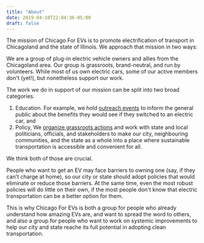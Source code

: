 ```yaml
---
title: "About"
date: 2019-04-10T22:04:36-05:00
draft: false
---
```


The mission of Chicago For EVs is to promote electrification of transport in Chicagoland and the state of Illinois. We approach that mission in two ways:

We are a group of plug-in electric vehicle owners and allies from the Chicagoland area. Our group is grassroots, brand-neutral, 
and run by volunteers. While most of us own electric cars, some of our active members don't (yet!), but nonetheless support our work.

The work we do in support of our mission can be split into two broad categories.

1. Education. For example, we hold [outreach events](/events/) to inform the general public about the benefits they would see 
if they switched to an electric car, and
2. Policy, We [organize grassroots actions](/action/) and work with state and local politicians, officials, and stakeholders to make our city, neighbouring communities, and the state as a whole into a place where sustainable transportation is accessible and convenient for all. 

We think both of those are crucial. 

People who want to get an EV may face barriers to owning one (say, if they can't charge at home),
 so our city or state should adopt policies that would eliminate or reduce those barriers. 
At the same time, even the most robust policies
will do little on their own, if the most people don't know that electric transportation can be a better option for them.

This is why Chicago For EVs is both a group for people who already understand how amazing EVs are, and want to spread the word to others, 
and also a group for people who want to work on systemic improvements to help our city and state reache its full potential in adopting clean 
transportation.
